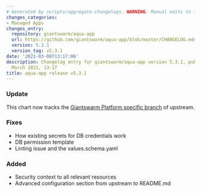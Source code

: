 ```yaml
---
# Generated by scripts/aggregate-changelogs. WARNING: Manual edits to this files will be overwritten.
changes_categories:
- Managed Apps
changes_entry:
  repository: giantswarm/aqua-app
  url: https://github.com/giantswarm/aqua-app/blob/master/CHANGELOG.md#531---2021-03-08
  version: 5.3.1
  version_tag: v5.3.1
date: '2021-03-08T13:17:06'
description: Changelog entry for giantswarm/aqua-app version 5.3.1, published on 08
  March 2021, 13:17
title: aqua-app release v5.3.1
---
```


### Update
This chart now tracks the [Giantswarm Platform specific branch](https://github.com/aquasecurity/aqua-helm/tree/5.3_Giant_Swarm) of upstream.
### Fixes
- How existing secrets for DB credentials work
- DB permission template
- Linting issue and the values.schema.yaml
### Added
- Security context to all relevant resources
- Advanced configuration section from upstream to README.md
